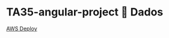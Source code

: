 # TA35-angular-project :large_orange_diamond: Dados
[AWS Deploy](https://main.d2tpk73uwqvjvo.amplifyapp.com)
